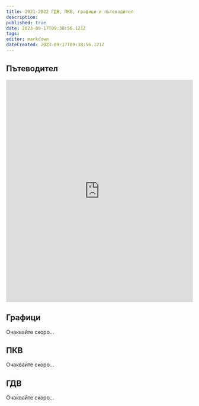 ```yaml
---
title: 2021-2022 ГДВ, ПКВ, графици и пътеводител
description: 
published: true
date: 2023-09-17T09:38:56.121Z
tags: 
editor: markdown
dateCreated: 2023-09-17T09:38:56.121Z
---
```


## Пътеводител
<iframe src="https://drive.google.com/file/d/1y-gqRtSIdYAZVBPt1UFl24y-_QyXnTI4/preview"
    frameBorder="0"
    scrolling="auto"
    width="100%"
        height="600px"
></iframe>
  
## Графици
Очаквайте скоро...

## ПКВ
Очаквайте скоро...

## ГДВ
Очаквайте скоро...